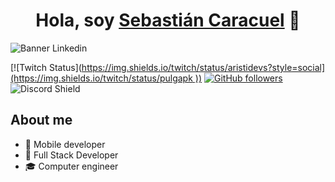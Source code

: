 <div align="center">
<h1 align="center">Hola, soy <a href="https://www.linkedin.com/in/sebastiancaracuelgonzalez/">Sebastián Caracuel</a> 👋</h1>
</div>

![Banner Linkedin](https://github.com/SebastianCaracuel/SebastianCaracuel/assets/163356372/ad459e66-b54b-4f29-8151-7e5cf20639ed)



[![Twitch Status]([https://img.shields.io/twitch/status/aristidevs?style=social](https://img.shields.io/twitch/status/pulgapk
))](https://www.twitch.tv/pulgapk)
[![GitHub followers](https://img.shields.io/github/followers/arisguimera?style=social)](https://github.com/ArisGuimera)
![Discord Shield](https://discordapp.com/api/guilds/807719549075980308/widget.png?style=shield)


## About me
 
- 📲 Mobile developer
- 🚀 Full Stack Developer
- 🎓 Computer engineer
  
<br>

